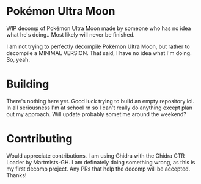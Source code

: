 # Pokémon Ultra Moon
WIP decomp of Pokémon Ultra Moon made by someone who has no idea what he's doing.. Most likely will never be finished.

I am not trying to perfectly decompile Pokémon Ultra Moon, but rather to decompile a MINIMAL VERSION. That said, I have no idea what I'm doing. So, yeah.

# Building
There's nothing here yet. Good luck trying to build an empty repository lol.
In all seriousness I'm at school rn so I can't really do anything except plan out my approach. Will update probably sometime around the weekend?

# Contributing
Would appreciate contributions. I am using Ghidra with the Ghidra CTR Loader by Martmists-GH. I am definately doing something wrong, as this is my first decomp project. Any PRs that help the decomp will be accepted. Thanks!
